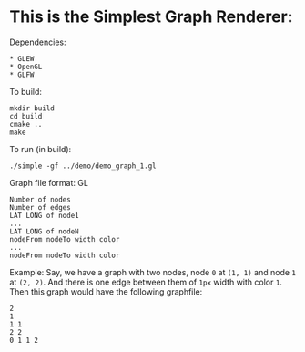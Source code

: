 # This is the Simplest Graph Renderer:

Dependencies:

    * GLEW
    * OpenGL
    * GLFW

To build:
    
    mkdir build
    cd build
    cmake ..
    make

To run (in build):

    ./simple -gf ../demo/demo_graph_1.gl

Graph file format: GL

    Number of nodes
    Number of edges
    LAT LONG of node1
    ...
    LAT LONG of nodeN
    nodeFrom nodeTo width color
    ...
    nodeFrom nodeTo width color

Example: Say, we have a graph with two nodes, node `0` at `(1, 1)` and
node `1` at `(2, 2)`. And there is one edge between them of `1px` width
with color `1`. Then this graph would have the following graphfile:

    2
    1
    1 1
    2 2
    0 1 1 2
